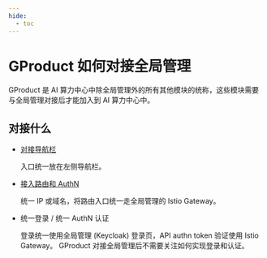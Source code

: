 ```yaml
---
hide:
  - toc
---
```


# GProduct 如何对接全局管理

GProduct 是 AI 算力中心中除全局管理外的所有其他模块的统称，这些模块需要与全局管理对接后才能加入到 AI 算力中心中。

## 对接什么

- [对接导航栏](./nav.md)

    入口统一放在左侧导航栏。

- [接入路由和 AuthN](route-auth.md)

    统一 IP 或域名，将路由入口统一走全局管理的 Istio Gateway。

- 统一登录 / 统一 AuthN 认证

    登录统一使用全局管理 (Keycloak) 登录页，API authn token 验证使用 Istio Gateway。
    GProduct 对接全局管理后不需要关注如何实现登录和认证。
